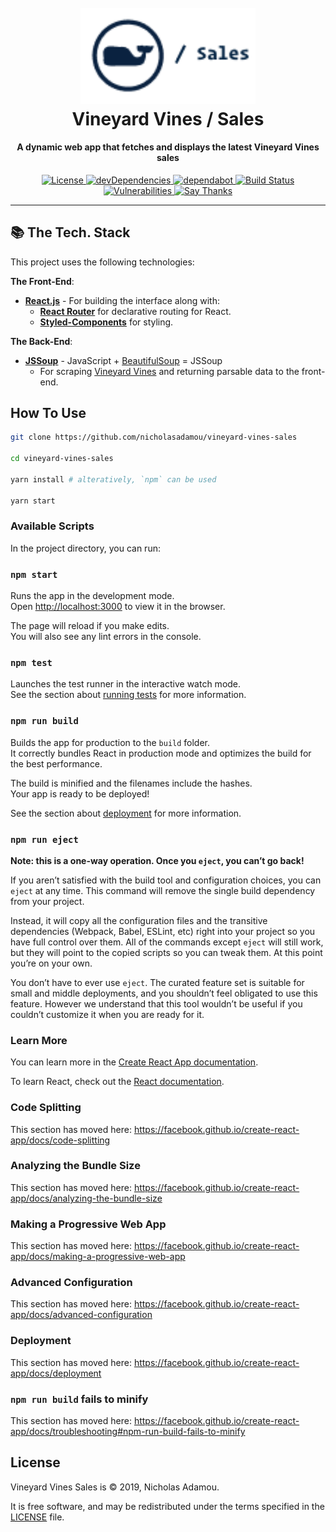 <h1 align="center">
  <br>
  <a href="https://github.com/nicholasadamou/vineyard-vines-sales"><img src="data/images/logo.png" alt="Logo" width="280"></a>
  <br>
  Vineyard Vines / Sales
  <br>
</h1>

<h4 align="center">A dynamic web app that fetches and displays the latest Vineyard Vines sales</h4>

<p align="center">
  <a href="https://github.com/nicholasadamou/vineyard-vines-sales/blob/master/LICENSE.txt">
      <img src="https://img.shields.io/badge/license-GPLv3-blue.svg?style=flat-square" alt="License">
  </a>
  <a href="https://david-dm.org/nicholasadamou/vineyard-vines-sales#info=devDependencies">
      <img src="https://img.shields.io/david/dev/nicholasadamou/vineyard-vines-sales.svg?style=flat-square" alt="devDependencies">
  </a>
  <a href="https://dependabot.com">
      <img src="https://api.dependabot.com/badges/status?host=github&repo=nicholasadamou/vineyard-vines-sales" alt="dependabot">
  </a>
  <a href="https://travis-ci.org/nicholasadamou/vineyard-vines-sales">
      <img src="https://img.shields.io/travis/nicholasadamou/vineyard-vines-sales/master.svg?style=flat-square" alt="Build Status">
  </a>
  <a href="https://snyk.io/test/github/nicholasadamou/SickFits?targetFile=package.json">
      <img src="https://snyk.io/test/github/nicholasadamou/vineyard-vines-sales/badge.svg?targetFile=package.json" alt="Vulnerabilities">
  </a>
  <a href="https://saythanks.io/to/NicholasAdamou">
      <img src="https://img.shields.io/badge/say-thanks-ff69b4.svg" alt="Say Thanks">
  </a>
</p>

---

## 📚 The Tech. Stack

This project uses the following technologies:

**The Front-End**:

- [**React.js**](https://reactjs.org/) - For building the interface along with:
  - [**React Router**](https://reacttraining.com/react-router/) for declarative routing for React.
  - [**Styled-Components**](https://www.styled-components.com/) for styling.

**The Back-End**:

- [**JSSoup**](https://github.com/chishui/JSSoup) - JavaScript + [BeautifulSoup](https://www.crummy.com/software/BeautifulSoup/bs4/doc/) = JSSoup
  - For scraping [Vineyard Vines](https://vineyardvines.com/) and returning parsable data to the front-end.

## How To Use

```bash
git clone https://github.com/nicholasadamou/vineyard-vines-sales

cd vineyard-vines-sales

yarn install # alteratively, `npm` can be used

yarn start
```

### Available Scripts

In the project directory, you can run:

### `npm start`

Runs the app in the development mode.<br>
Open [http://localhost:3000](http://localhost:3000) to view it in the browser.

The page will reload if you make edits.<br>
You will also see any lint errors in the console.

### `npm test`

Launches the test runner in the interactive watch mode.<br>
See the section about [running tests](https://facebook.github.io/create-react-app/docs/running-tests) for more information.

### `npm run build`

Builds the app for production to the `build` folder.<br>
It correctly bundles React in production mode and optimizes the build for the best performance.

The build is minified and the filenames include the hashes.<br>
Your app is ready to be deployed!

See the section about [deployment](https://facebook.github.io/create-react-app/docs/deployment) for more information.

### `npm run eject`

**Note: this is a one-way operation. Once you `eject`, you can’t go back!**

If you aren’t satisfied with the build tool and configuration choices, you can `eject` at any time. This command will remove the single build dependency from your project.

Instead, it will copy all the configuration files and the transitive dependencies (Webpack, Babel, ESLint, etc) right into your project so you have full control over them. All of the commands except `eject` will still work, but they will point to the copied scripts so you can tweak them. At this point you’re on your own.

You don’t have to ever use `eject`. The curated feature set is suitable for small and middle deployments, and you shouldn’t feel obligated to use this feature. However we understand that this tool wouldn’t be useful if you couldn’t customize it when you are ready for it.

### Learn More

You can learn more in the [Create React App documentation](https://facebook.github.io/create-react-app/docs/getting-started).

To learn React, check out the [React documentation](https://reactjs.org/).

### Code Splitting

This section has moved here: https://facebook.github.io/create-react-app/docs/code-splitting

### Analyzing the Bundle Size

This section has moved here: https://facebook.github.io/create-react-app/docs/analyzing-the-bundle-size

### Making a Progressive Web App

This section has moved here: https://facebook.github.io/create-react-app/docs/making-a-progressive-web-app

### Advanced Configuration

This section has moved here: https://facebook.github.io/create-react-app/docs/advanced-configuration

### Deployment

This section has moved here: https://facebook.github.io/create-react-app/docs/deployment

### `npm run build` fails to minify

This section has moved here: https://facebook.github.io/create-react-app/docs/troubleshooting#npm-run-build-fails-to-minify

## License

Vineyard Vines Sales is © 2019, Nicholas Adamou.

It is free software, and may be redistributed under the terms specified in the [LICENSE] file.

[license]: LICENSE
